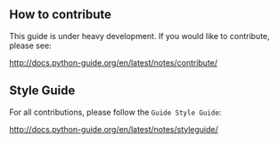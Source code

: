 How to contribute
-----------------

This guide is under heavy development. If you would like to contribute, please
see:

http://docs.python-guide.org/en/latest/notes/contribute/


Style Guide
-----------

For all contributions, please follow the `Guide Style Guide`:

http://docs.python-guide.org/en/latest/notes/styleguide/
